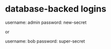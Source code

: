 # database-backed logins 

username: admin
password: new-secret

or

username: bob
password: super-secret
